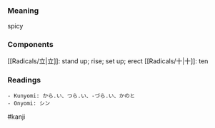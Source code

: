 ### Meaning

spicy

### Components

[[Radicals/立|立]]: stand up; rise; set up; erect [[Radicals/十|十]]: ten

### Readings

```
- Kunyomi: から.い、つら.い、-づら.い、かのと
- Onyomi: シン
```

#kanji